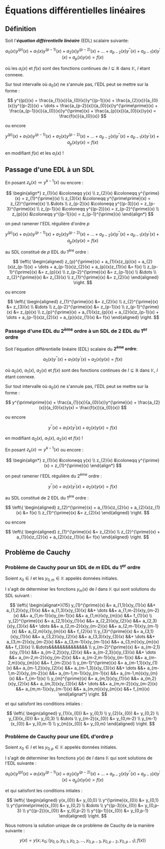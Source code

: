# Équations différentielles linéaires

## Définition

Soit l'***équation différentielle linéaire*** (EDL) scalaire suivante:

$$
a_{0}(x)y^{(p)}(x) + a_{1}(x)y^{(p-1)}(x) + a_{2}(x)y^{(p-2)}(x) + \dots + a_{p-2}(x)y^{\prime\prime}(x) + a_{p-1}(x)y^{\prime}(x) + a_{p}(x)y(x) = f(x)
$$

où les $a_{i}(x)$ et $f(x)$ sont des fonctions continues de $I \subseteq \mathbb{R}$ dans $\mathbb{K}$, $I$ étant connexe.

Sur tout intervalle où $a_{0}(x)$ ne s'annule pas, l'EDL peut se mettre sur la forme&nbsp;:

$$
y^{(p)}(x) + \frac{a_{1}(x)}{a_{0}(x)}y^{(p-1)}(x) + \frac{a_{2}(x)}{a_{0}(x)}y^{(p-2)}(x) + \dots + \frac{a_{p-2}(x)}{a_{0}(x)}y^{\prime\prime}(x) + \frac{a_{p-1}(x)}{a_{0}(x)}y^{\prime}(x) + \frac{a_{p}(x)}{a_{0}(x)}y(x) = \frac{f(x)}{a_{0}(x)}
$$

ou encore

$$
y^{(p)}(x) + a_{1}(x)y^{(p-1)}(x) + a_{2}(x)y^{(p-2)}(x) + \dots + a_{p-2}(x)y^{\prime\prime}(x) + a_{p-1}(x)y^{\prime}(x) + a_{p}(x)y(x) = f(x)
$$

en modifiant $f(x)$ et les $a_{i}(x)$&nbsp;!

## Passage d'une EDL à un SDL

En posant $z_{k}(x) \coloneqq y^{k-1}(x)$ ou encore&nbsp;:

$$
\begin{align*}
  z_{1}(x) &\coloneqq y(x) \\
  z_{2}(x) &\coloneqq y^{\prime}(x) = z_{1}^{\prime}(x) \\
  z_{3}(x) &\coloneqq y^{\prime\prime}(x) = z_{2}^{\prime}(x) \\
&\dots \\
z_{p-2}(x) &\coloneqq y^{(p-3)}(x) = z_{p-3}^{\prime}(x) \\
z_{p-1}(x) &\coloneqq y^{(p-2)}(x) = z_{p-2}^{\prime}(x) \\
  z_{p}(x) &\coloneqq y^{(p-1)}(x) = z_{p-1}^{\prime}(x)
\end{align*}
$$

on peut ramener l'EDL régulière d'ordre $p$

$$
y^{(p)}(x) + a_{1}(x)y^{(p-1)}(x) + a_{2}(x)y^{(p-2)}(x) + \dots + a_{p-2}(x)y^{\prime\prime}(x) + a_{p-1}(x)y^{\prime}(x) + a_{p}(x)y(x) = f(x)
$$

au SDL constitué de $p$ EDL du 1<sup>ère</sup> ordre&nbsp;:

$$
\left\{ \begin{aligned} 
  z_{p}^{\prime}(x) + a_{1}(x)z_{p}(x) + a_{2}(x)z_{p-1}(x) + \dots + a_{p-1}(x)z_{2}(x) + a_{p}(x)z_{1}(x) &= f(x) \\
  z_{p-1}^{\prime}(x) &= z_{p}(x) \\
  z_{p-2}^{\prime}(x) &= z_{p-1}(x) \\
                      &\dots \\
  z_{2}^{\prime}(x) &= z_{3}(x) \\
  z_{1}^{\prime}(x) &= z_{2}(x)
\end{aligned} \right.
$$

ou encore

$$
\left\{ \begin{aligned}
    z_{1}^{\prime}(x) &= z_{2}(x) \\
    z_{2}^{\prime}(x) &= z_{3}(x) \\
                      &\dots \\
  z_{p-2}^{\prime}(x) &= z_{p-1}(x) \\
  z_{p-1}^{\prime}(x) &= z_{p}(x) \\
  z_{p}^{\prime}(x) + a_{1}(x)z_{p}(x) + a_{2}(x)z_{p-1}(x) + \dots + a_{p-1}(x)z_{2}(x) + a_{p}(x)z_{1}(x) &= f(x)
\end{aligned} \right.
$$

### Passage d'une EDL du 2<sup>ème</sup> ordre à un SDL de 2 EDL du 1<sup>er</sup> ordre

Soit l'équation différentielle linéaire (EDL) scalaire du **2<sup>ème</sup> ordre**:

$$
a_{0}(x)y^{\prime\prime}(x) + a_{1}(x)y^{\prime}(x) + a_{2}(x)y(x) = f(x)
$$

où $a_{0}(x)$, $a_{1}(x)$, $a_{2}(x)$ et $f(x)$ sont des fonctions continues de $I \subseteq \mathbb{R}$ dans $\mathbb{K}$, $I$ étant connexe.

Sur tout intervalle où $a_{0}(x)$ ne s'annule pas, l'EDL peut se mettre sur la forme&nbsp;:

$$
y^{\prime\prime}(x) + \frac{a_{1}(x)}{a_{0}(x)}y^{\prime}(x) + \frac{a_{2}(x)}{a_{0}(x)}y(x) = \frac{f(x)}{a_{0}(x)}
$$

ou encore

$$
y^{\prime\prime}(x) + a_{1}(x)y^{\prime}(x) + a_{2}(x)y(x) = f(x)
$$

en modifiant $a_{0}(x)$, $a_{1}(x)$, $a_{2}(x)$ et $f(x)$&nbsp;!

En posant $z_{k}(x) \coloneqq y^{k-1}(x)$ ou encore&nbsp;:

$$
\begin{align*}
  z_{1}(x) &\coloneqq y(x) \\
  z_{2}(x) &\coloneqq y^{\prime}(x) = z_{1}^{\prime}(x)
\end{align*}
$$

on peut ramener l'EDL régulière du 2<sup>ème</sup> ordre&nbsp;:

$$
y^{\prime\prime}(x) + a_{1}(x)y^{\prime}(x) + a_{2}(x)y(x) = f(x)
$$

au SDL constitué de $2$ EDL du 1<sup>ère</sup> ordre&nbsp;:

$$
\left\{ \begin{aligned} 
  z_{2}^{\prime}(x) + a_{1}(x)z_{2}(x) + a_{2}(x)z_{1}(x) &= f(x) \\
  z_{1}^{\prime}(x) &= z_{2}(x)
\end{aligned} \right.
$$

ou encore

$$
\left\{ \begin{aligned}
  z_{1}^{\prime}(x) &= z_{2}(x) \\
  z_{2}^{\prime}(x) + a_{1}(x)z_{2}(x) + a_{2}(x)z_{1}(x) &= f(x)
\end{aligned} \right.
$$

## Problème de Cauchy

### Problème de Cauchy pour un SDL de $m$ EDL du 1<sup>er</sup> ordre

Soient $x_{0} \in I$ et les $y_{0,m} \in \mathbb{K}$ appelés données initiales.

I s'agit de déterminer les fonctions $y_{m}(x)$ de $I$ dans $\mathbb{K}$ qui sont solutions du SDL suivant&nbsp;:

$$
\left\{ \begin{alignat*}{15}
    y_{1}^{\prime}(x) &= a_{1,1}(x)y_{1}(x) &&+ a_{1,2}(x)y_{1}(x) &&+ a_{1,3}(x)y_{3}(x) &&+ \dots &&+ a_{1,m-2}(x)y_{m-2}(x) &&+ a_{1,m-1}(x)y_{m-1}(x) &&+ a_{1,m}(x)y_{m}(x) &&+ f_{1}(x) \\
    y_{2}^{\prime}(x) &= a_{2,1}(x)y_{1}(x) &&+ a_{2,2}(x)y_{2}(x) &&+ a_{2,3}(x)y_{3}(x) &&+ \dots &&+ a_{2,m-2}(x)y_{m-2}(x) &&+ a_{2,m-1}(x)y_{m-1}(x) &&+ a_{2,m}(x)y_{m}(x) &&+ f_{2}(x) \\
    y_{3}^{\prime}(x) &= a_{3,1}(x)y_{1}(x) &&+ a_{3,2}(x)y_{2}(x) &&+ a_{3,3}(x)y_{3}(x) &&+ \dots &&+ a_{3,m-2}(x)y_{m-2}(x) &&+ a_{3,m-1}(x)y_{m-1}(x) &&+ a_{3,m}(x)y_{m}(x) &&+ f_{3}(x) \\
                      &\dots&&&&&&&&&&&&&& \\
    y_{m-2}^{\prime}(x) &= a_{m-2,1}(x)y_{1}(x) &&+ a_{m-2,2}(x)y_{2}(x) &&+ a_{m-2,3}(x)y_{3}(x) &&+ \dots &&+ a_{m-2,m-2}(x)y_{m-2}(x) &&+ a_{m-2,m-1}(x)y_{m-1}(x) &&+ a_{m-2,m}(x)y_{m}(x) &&+ f_{m-2}(x) \\
    y_{m-1}^{\prime}(x) &= a_{m-1,1}(x)y_{1}(x) &&+ a_{m-1,2}(x)y_{2}(x) &&+ a_{m-1,3}(x)y_{3}(x) &&+ \dots &&+ a_{m-1,m-2}(x)y_{m-2}(x) &&+ a_{m-1,m-1}(x)y_{m-1}(x) &&+ a_{m-1,m}(x)y_{m}(x) &&+ f_{m-1}(x) \\
    y_{m}^{\prime}(x) &= a_{m,1}(x)y_{1}(x) &&+ a_{m,2}(x)y_{2}(x) &&+ a_{m,3}(x)y_{3}(x) &&+ \dots &&+ a_{m,m-2}(x)y_{m-2}(x) &&+ a_{m,m-1}(x)y_{m-1}(x) &&+ a_{m,m}(x)y_{m}(x) &&+ f_{m}(x)
\end{alignat*} \right.
$$

et qui satisfont les conditions intiales&nbsp;:

$$
\left\{ \begin{aligned}
  y_{1}(x_{0}) &= y_{0,1} \\
  y_{2}(x_{0}) &= y_{0,2} \\
  y_{3}(x_{0}) &= y_{0,3} \\
               &\dots \\
  y_{m-2}(x_{0}) &= y_{0,m-2} \\
  y_{m-1}(x_{0}) &= y_{0,m-1} \\
  y_{m}(x_{0}) &= y_{0,m}
\end{aligned} \right.
$$

### Problème de Cauchy pour une EDL d'ordre $p$

Soient $x_{0} \in I$ et les $y_{0,p} \in \mathbb{K}$ appelés données initiales.

I s'agit de déterminer les fonctions $y(x)$ de $I$ dans $\mathbb{K}$ qui sont solutions de l'EDL suivante&nbsp;:

$$
a_{0}(x)y^{(p)}(x) + a_{1}(x)y^{(p-1)}(x) + a_{2}(x)y^{(p-2)}(x) + \dots + a_{p-2}(x)y^{\prime\prime}(x) + a_{p-1}(x)y^{\prime}(x) + a_{p}(x)y(x) = f(x)
$$

et qui satisfont les conditions intiales&nbsp;:

$$
\left\{ \begin{aligned}
  y(x_{0}) &= y_{0,0} \\
  y^{\prime}(x_{0}) &= y_{0,1} \\
  y^{\prime\prime}(x_{0}) &= y_{0,2} \\
               &\dots \\
  y^{(p-3)}(x_{0}) &= y_{0,p-3} \\
  y^{(p-2)}(x_{0}) &= y_{0,p-2} \\
  y^{(p-1)}(x_{0}) &= y_{0,p-1}
\end{aligned} \right.
$$

Nous notrons la solution unique de ce problème de Cauchy de la manière suivante&nbsp;:

$$
y(x) = y(x; x_{0}; (y_{0,0}, y_{0,1}, y_{0,2}, \dots, y_{0,p-3}, y_{0,p-2}, y_{0,p-1}); f(x))
$$
